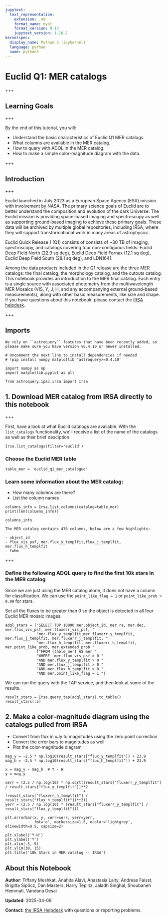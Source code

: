 ```yaml
---
jupytext:
  text_representation:
    extension: .md
    format_name: myst
    format_version: 0.13
    jupytext_version: 1.16.7
kernelspec:
  display_name: Python 3 (ipykernel)
  language: python
  name: python3
---
```


# Euclid Q1: MER catalogs

+++

## Learning Goals

+++

By the end of this tutorial, you will:
- Understand the basic characteristics of Euclid Q1 MER catalogs.
- What columns are available in the MER catalog.
- How to query with ADQL in the MER catalog.
- How to make a simple color-magnitude diagram with the data.

+++

## Introduction

+++

Euclid launched in July 2023 as a European Space Agency (ESA) mission with involvement by NASA.
The primary science goals of Euclid are to better understand the composition and evolution of the dark Universe.
The Euclid mission is providing space-based imaging and spectroscopy as well as supporting ground-based imaging to achieve these primary goals.
These data will be archived by multiple global repositories, including IRSA, where they will support transformational work in many areas of astrophysics.

Euclid Quick Release 1 (Q1) consists of consists of ~30 TB of imaging, spectroscopy, and catalogs covering four non-contiguous fields:
Euclid Deep Field North (22.9 sq deg), Euclid Deep Field Fornax (12.1 sq deg), Euclid Deep Field South (28.1 sq deg), and LDN1641.

Among the data products included in the Q1 release are the three MER catalogs: the final catalog, the morphology catalog, and the cutouts catalog.
This notebook provides an introduction to the MER final catalog.
Each entry is a single source with associated photometry from the multiwavelength MER Mosaics (VIS, Y, J, H, and any accompanying external ground-based measurements), along with other basic measurements, like size and shape.
If you have questions about this notebook, please contact the [IRSA helpdesk](https://irsa.ipac.caltech.edu/docs/help_desk.html).

+++

## Imports

```{important}
We rely on ``astroquery`` features that have been recently added, so please make sure you have version v0.4.10 or newer installed.
```

```{code-cell} ipython3
# Uncomment the next line to install dependencies if needed
# !pip install numpy matplotlib 'astroquery>=0.4.10'
```

```{code-cell} ipython3
import numpy as np
import matplotlib.pyplot as plt

from astroquery.ipac.irsa import Irsa
```

## 1. Download MER catalog from IRSA directly to this notebook

+++

First, have a look at what Euclid catalogs are available. With the ``list_catalogs`` functionality, we'll receive a list of the name of the catalogs as well as their brief desciption.

```{code-cell} ipython3
Irsa.list_catalogs(filter='euclid')
```

### Choose the Euclid MER table

```{code-cell} ipython3
table_mer = 'euclid_q1_mer_catalogue'
```

### Learn some information about the MER catalog:
- How many columns are there?
- List the column names

```{code-cell} ipython3
columns_info = Irsa.list_columns(catalog=table_mer)
print(len(columns_info))
```

```{code-cell} ipython3
columns_info
```

```{tip}
The MER catalog contains 476 columns, below are a few highlights:

- object_id
- flux_vis_psf, mer.flux_y_templfit,flux_j_templfit, mer.flux_h_templfit
- fwhm
```

+++

### Define the following ADQL query to find the first 10k stars in the MER catalog

Since we are just using the MER catalog alone, it does not have a column for classification.
We can use the `point_like_flag = 1` or `point_like_prob > 0.99` for stars.

Set all the fluxes to be greater than 0 so the object is detected in all four Euclid MER mosaic images.

```{code-cell} ipython3
adql_stars = ("SELECT TOP 10000 mer.object_id, mer.ra, mer.dec, mer.flux_vis_psf, mer.fluxerr_vis_psf, "
              "mer.flux_y_templfit,mer.fluxerr_y_templfit, mer.flux_j_templfit, mer.fluxerr_j_templfit, "
              "mer.flux_h_templfit, mer.fluxerr_h_templfit, mer.point_like_prob, mer.extended_prob "
              f"FROM {table_mer} AS mer "
              "WHERE  mer.flux_vis_psf > 0 "
              "AND mer.flux_y_templfit > 0 "
              "AND mer.flux_j_templfit > 0 "
              "AND mer.flux_h_templfit > 0 "
              "AND mer.point_like_flag = 1 ")
```

We can run the query with the TAP service, and then look at some of the results.

```{code-cell} ipython3
result_stars = Irsa.query_tap(adql_stars).to_table()
result_stars[:5]
```

## 2. Make a color-magnitude diagram using the catalogs pulled from IRSA

- Convert from flux in uJy to magnitudes using the zero point correction
- Convert the error bars to magnitudes as well
- Plot the color-magnitude diagram

```{code-cell} ipython3
mag_y = -2.5 * np.log10(result_stars["flux_y_templfit"]) + 23.9
mag_h = -2.5 * np.log10(result_stars["flux_h_templfit"]) + 23.9

x = mag_y - mag_h  # Y - H
y = mag_y

xerr = (2.5 / np.log(10) * np.sqrt((result_stars["fluxerr_y_templfit"] / result_stars["flux_y_templfit"])**2
                                   + (result_stars["fluxerr_h_templfit"] / result_stars["flux_h_templfit"])**2))
yerr = (2.5 / np.log(10) * (result_stars["fluxerr_y_templfit"] / result_stars["flux_y_templfit"]))

plt.errorbar(x, y, xerr=xerr, yerr=yerr,
             fmt='o', markersize=1.5, ecolor='lightgrey', elinewidth=0.5, capsize=2)

plt.xlabel('Y-H')
plt.ylabel('Y')
plt.xlim(-5, 5)
plt.ylim(30, 15)
plt.title('10k Stars in MER catalog -- IRSA')
```

## About this Notebook

**Author**: Tiffany Meshkat, Anahita Alavi, Anastasia Laity, Andreas Faisst, Brigitta Sipőcz, Dan Masters, Harry Teplitz, Jaladh Singhal, Shoubaneh Hemmati, Vandana Desai

**Updated**: 2025-04-09

**Contact:** [the IRSA Helpdesk](https://irsa.ipac.caltech.edu/docs/help_desk.html) with questions or reporting problems.

